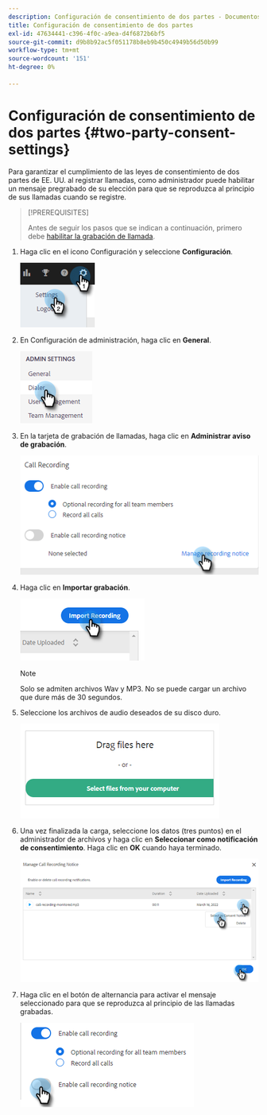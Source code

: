 ```yaml
---
description: Configuración de consentimiento de dos partes - Documentos de Marketo - Documentación del producto
title: Configuración de consentimiento de dos partes
exl-id: 47634441-c396-4f0c-a9ea-d4f6872b6bf5
source-git-commit: d9b8b92ac5f051178b8eb9b450c4949b56d50b99
workflow-type: tm+mt
source-wordcount: '151'
ht-degree: 0%

---
```


# Configuración de consentimiento de dos partes {#two-party-consent-settings}

Para garantizar el cumplimiento de las leyes de consentimiento de dos partes de EE. UU. al registrar llamadas, como administrador puede habilitar un mensaje pregrabado de su elección para que se reproduzca al principio de sus llamadas cuando se registre.

>[!PREREQUISITES]
>
>Antes de seguir los pasos que se indican a continuación, primero debe [habilitar la grabación de llamada](/help/marketo/product-docs/marketo-sales-insight/actions/phone/enable-call-recording.md).

1. Haga clic en el icono Configuración y seleccione **Configuración**.

   ![](assets/two-party-consent-settings-1.png)

1. En Configuración de administración, haga clic en **General**.

   ![](assets/two-party-consent-settings-2.png)

1. En la tarjeta de grabación de llamadas, haga clic en **Administrar aviso de grabación**.

   ![](assets/two-party-consent-settings-3.png)

1. Haga clic en **Importar grabación**.

   ![](assets/two-party-consent-settings-4.png)

   >[!NOTE]
   >
   >Solo se admiten archivos Wav y MP3. No se puede cargar un archivo que dure más de 30 segundos.

1. Seleccione los archivos de audio deseados de su disco duro.

   ![](assets/two-party-consent-settings-5.png)

1. Una vez finalizada la carga, seleccione los datos (tres puntos) en el administrador de archivos y haga clic en **Seleccionar como notificación de consentimiento**. Haga clic en **OK** cuando haya terminado.

   ![](assets/two-party-consent-settings-6.png)

1. Haga clic en el botón de alternancia para activar el mensaje seleccionado para que se reproduzca al principio de las llamadas grabadas.

   ![](assets/two-party-consent-settings-7.png)
